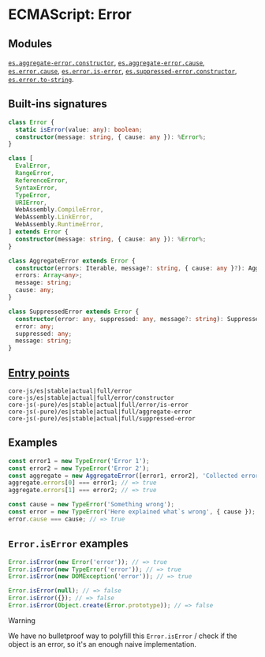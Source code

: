 # ECMAScript: Error

## Modules 
[`es.aggregate-error.constructor`](https://github.com/zloirock/core-js/blob/v4/packages/core-js/modules/es.aggregate-error.constructor.js), [`es.aggregate-error.cause`](https://github.com/zloirock/core-js/blob/v4/packages/core-js/modules/es.aggregate-error.cause.js), [`es.error.cause`](https://github.com/zloirock/core-js/blob/v4/packages/core-js/modules/es.error.cause.js), [`es.error.is-error`](https://github.com/zloirock/core-js/blob/v4/packages/core-js/modules/es.error.is-error.js), [`es.suppressed-error.constructor`](https://github.com/zloirock/core-js/blob/v4/packages/core-js/modules/es.suppressed-error.constructor.js), [`es.error.to-string`](https://github.com/zloirock/core-js/blob/v4/packages/core-js/modules/es.error.to-string.js).

## Built-ins signatures
```ts
class Error {
  static isError(value: any): boolean;
  constructor(message: string, { cause: any }): %Error%;
}

class [
  EvalError,
  RangeError,
  ReferenceError,
  SyntaxError,
  TypeError,
  URIError,
  WebAssembly.CompileError,
  WebAssembly.LinkError,
  WebAssembly.RuntimeError,
] extends Error {
  constructor(message: string, { cause: any }): %Error%;
}

class AggregateError extends Error {
  constructor(errors: Iterable, message?: string, { cause: any }?): AggregateError;
  errors: Array<any>;
  message: string;
  cause: any;
}

class SuppressedError extends Error {
  constructor(error: any, suppressed: any, message?: string): SuppressedError;
  error: any;
  suppressed: any;
  message: string;
}
```

## [Entry points]({docs-version}/docs/usage#h-entry-points)
```
core-js/es|stable|actual|full/error
core-js/es|stable|actual|full/error/constructor
core-js(-pure)/es|stable|actual|full/error/is-error
core-js(-pure)/es|stable|actual|full/aggregate-error
core-js(-pure)/es|stable|actual|full/suppressed-error
```

## Examples
```js
const error1 = new TypeError('Error 1');
const error2 = new TypeError('Error 2');
const aggregate = new AggregateError([error1, error2], 'Collected errors');
aggregate.errors[0] === error1; // => true
aggregate.errors[1] === error2; // => true

const cause = new TypeError('Something wrong');
const error = new TypeError('Here explained what`s wrong', { cause });
error.cause === cause; // => true
```

## `Error.isError` examples
```js
Error.isError(new Error('error')); // => true
Error.isError(new TypeError('error')); // => true
Error.isError(new DOMException('error')); // => true

Error.isError(null); // => false
Error.isError({}); // => false
Error.isError(Object.create(Error.prototype)); // => false
```

> [!WARNING]
> We have no bulletproof way to polyfill this `Error.isError` / check if the object is an error, so it's an enough naive implementation.
